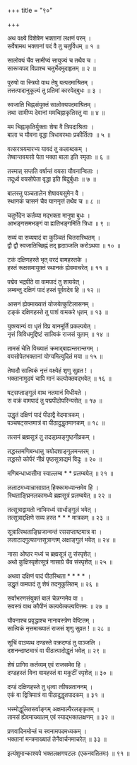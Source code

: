 +++
title = "९०"

+++
  
  
  
  
अथ वक्ष्ये विशेषेण भक्तानां लक्षणं परम् ।  
सर्वेषामथ भक्तानां पदं वै तु चतुर्विधम् ॥ १ ॥  
  
सालोक्यं चैव सामीप्यं सायुज्यं च तथैव च ।  
सारूप्यपद विप्राश्च चतुर्भेदमुदाहृतम् ॥ २ ॥  
  
पुरुषो वा स्त्रियो वाथ तेषु यत्पदमाश्रितम् ।  
तत्तत्पादानुकूल्यं तु प्रतिमां कारयेद्बुधः ॥ ३ ।  
  
स्वजाति चिह्नसंयुक्तं सालोक्यपदमाश्रितम् ।  
तथा सामीप्य देवानां ममचिह्नाकृतिस्तु वा ॥ ४ ॥  
  
मम चिह्नाकृतिर्युक्ताः शेषा वै त्रिपदाश्रिताः ।  
बाला च यौवना वृद्धा त्रिधावस्थाः प्रकीर्तिताः ॥ ५ ॥  
  
वत्सरत्रयमारभ्य यावदं तु कलाब्दकम् ।  
तेष्वान्तवयसो पेता भक्ता बाला इति स्मृताः ॥ ६ ॥  
  
तस्मात् सप्तति वर्षान्तं वयसा यौवनान्विताः ।  
तदूर्ध्व वयसोपेता वृद्धा इति बिदुर्बुधाः ॥ ७ ॥  
  
बालस्तु पञ्चतालेन शेषावयसुमेन वै ।  
स्थानकं चासनं चैव याननृत्तं तथैव च ॥ ८ ॥  
  
चतुर्भेदेन कर्तव्या मद्भक्ता मानुषा बुधः ।  
आभङ्गसमभङ्गं वा ह्यतिभङ्गमिति त्रिधा ॥ ९ ॥  
  
सव्यं वा सव्यपादं वा कुञ्चितं चितरास्थितम् ।  
द्वौ द्वौ स्वजातिच्छिह्नं तद् हृदाञ्जलि करोऽथवा ॥ १० ॥  
  
टकं दक्षिणहस्ते भृत् वरदं वामहस्तके ।  
हस्तं रूक्षसमायुक्तं स्थानकं ह्येवमाचरेत् ॥ ११ ॥  
  
पद्मेव भद्रपीठे वा वामपादं तु शाययेत् ।  
लम्बन्तु दक्षिणं पादं हस्तं पूर्ववदेव हि ॥ १२ ॥  
  
आसनं ह्येवमाख्यातं योजयेत्कुटिलासनम् ।  
टङ्कं दक्षिणहस्ते तु पाशं वामकरे धृतम् ॥ १३ ॥  
  
युक्त्यान्यं वा धृतं विप्र यानमूर्तिं प्रकल्पयेत् ।  
नृत्तं त्रिविधमुद्दिष्टं सात्विकं राजसं युताम् ॥ १४ ॥  
  
तामसं चेति विख्यातं क्रमाद्बाह्यन्तरान्तगम् ।  
वयसोपेतभक्तानां योग्यमित्युदितं मया ॥ १५ ॥  
  
तेषादौ सात्विकं नृत्तं वक्ष्येहं शृणु सुव्रत ! ।  
भक्तानामुदयं चापि मानं कल्पोक्तवद्भवेत् ॥ १६ ॥  
  
षट्सप्ताङ्गुलं वाथ नतमानं विधीयते ।  
स वक्रं वामपादं तु पद्मपीठोपरिन्यसेत् ॥ १७ ॥  
  
उद्धृतं दक्षिणं पादं पीठाद्वै वेदमात्रकम् ।  
पञ्चषट्सप्तमात्रं वा पीठादुद्धृतमानकम् ॥ १८ ॥  
  
तत्समं ब्रह्मसूत्रं तु तदङ्घ्र्यङ्गुष्ठनीव्रकम् ।  
  
तद्धस्तमणिबन्धात्तु त्रयोदशाङ्गुलमन्तरम् ।  
तद्धस्ते कोर्परं नीव्रं पृष्ठसूत्राद्यमं विदुः ॥ २० ॥  
  
मणिबन्धाध्वसीमा स्याल्लम्ब * * प्रलम्बयेत् ॥ २१ ॥  
  
ललाटमध्यान्नासाग्रात् हिक्कामध्यान्तमेव हि ।  
स्थिताङ्घ्रिनलकामध्ये ब्रह्मसूत्रं प्रलम्बयेत् ॥ २२ ॥  
  
तत्सूत्राद्वामतो नाभिमध्यं सार्धाङ्गुलं भवेत् ।  
तत्सूत्राद्दक्षिणे सव्य हस्त * * * मात्रकम् ॥ २३ ॥  
  
सूत्रात्स्थिताङ्घ्रिजान्वन्तं रससप्ताष्टमात्र वा ।  
ललाटाद्गुल्फान्तसूत्रान्तम् अक्षाङ्गुलं भवेत् ॥ २४ ॥  
  
नासा ओष्ठर मध्यं च ब्रह्मसूत्रं तु संस्पृशेत् ।  
अथो कुक्षिस्पृशेत्सूत्रं नासाग्रे चैव संस्पृशेत् ॥ २५ ॥  
  
अथवा दक्षिणं पादं पीठस्थिता * * * * ।  
उद्धृतं वामपादं तु शेषं तदनुकूलितम् ॥ २६ ॥  
  
सर्वाभरणसंयुक्तं बालं चेन्नग्नमेव वा ।  
सवस्त्रं वाथ कौपीनं कल्पयेत्कल्पवित्तमः ॥ २७ ॥  
  
यौवनाश्च प्रवृद्धाश्च नानावस्त्रेण वेष्टितम् ।  
सात्विकं नृत्तमाख्यातं राजसं शृणु सुव्रत ! ॥ २८ ॥  
  
सूचिं वाऽप्यथ दण्डस्ते वक्रदण्डं तु वाञ्जलि ।  
दशनन्दाष्टमात्रं वा पीठात्पादोद्धृतं भवेत् ॥ २९ ॥  
  
शेषं प्रागिव कर्तव्यम् एवं राजसमेव हि ।  
दण्डहस्तं विना वामहस्तं वा मकुटीं स्पृशेत् ॥ ३० ॥  
  
दण्डं दक्षिणहस्ते तु धृत्वा त्वीषन्नताननम् ।  
एकं वा द्वित्रिमात्रं वा पीठादुद्धृतपादकम् ॥ ३१ ॥  
  
भस्मोद्धूलितसर्वाङ्गम् अक्षमाल्यैरलङ्कृतम् ।  
तामसं ह्येवमाख्यातम् एवं स्याद्भक्तलक्षणम् ॥ ३२ ॥  
  
प्रणवादिनमोन्तं च स्वनामपदमध्यकम् ।  
भक्तानां मन्त्रमाख्यातं तेनैवार्चनमाचरेत् ॥ ३३ ॥  
  
  
इत्यंशुमान्काश्यपे भक्तलक्षणपटलः (एकनवतितमः) ॥ ९१ ॥  